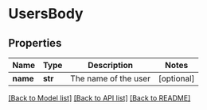 # UsersBody

## Properties
Name | Type | Description | Notes
------------ | ------------- | ------------- | -------------
**name** | **str** | The name of the user | [optional] 

[[Back to Model list]](../README.md#documentation-for-models) [[Back to API list]](../README.md#documentation-for-api-endpoints) [[Back to README]](../README.md)

